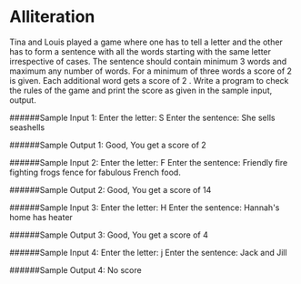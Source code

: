 # Alliteration

Tina and Louis played a game where one has to tell a letter and the other has to 
form a sentence with all the words starting with the same letter irrespective of cases. 
The sentence should contain minimum 3 words and maximum any number of words. 
For a minimum of three words a score of 2 is given. Each additional word gets 
a score of 2 . Write a program to check the rules of the game and print the 
score as given in the sample input, output.


######Sample Input 1:
Enter the letter: S
Enter the sentence: She sells seashells

######Sample Output 1:
Good, You get a score of 2


######Sample Input 2:
Enter the letter: F
Enter the sentence: Friendly fire fighting frogs fence for fabulous French food.

######Sample Output 2:
Good, You get a score of 14


######Sample Input 3:
Enter the letter: H
Enter the sentence: Hannah's home has heater

######Sample Output 3:
Good, You get a score of 4


######Sample Input 4:
Enter the letter: j
Enter the sentence: Jack and Jill

######Sample Output 4:
No score
